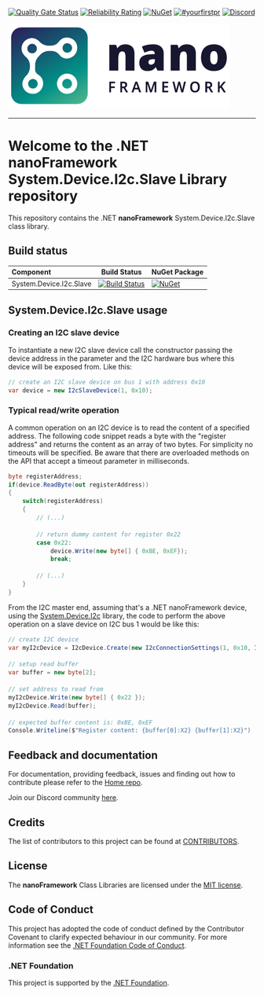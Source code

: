 [![Quality Gate Status](https://sonarcloud.io/api/project_badges/measure?project=nanoframework_System.Device.I2c.Slave&metric=alert_status)](https://sonarcloud.io/dashboard?id=nanoframework_System.Device.I2c.Slave) [![Reliability Rating](https://sonarcloud.io/api/project_badges/measure?project=nanoframework_System.Device.I2c.Slave&metric=reliability_rating)](https://sonarcloud.io/dashboard?id=nanoframework_System.Device.I2c.Slave) [![NuGet](https://img.shields.io/nuget/dt/nanoFramework.System.Device.I2c.Slave.svg?label=NuGet&style=flat&logo=nuget)](https://www.nuget.org/packages/nanoFramework.System.Device.I2c.Slave/) [![#yourfirstpr](https://img.shields.io/badge/first--timers--only-friendly-blue.svg)](https://github.com/nanoframework/Home/blob/master/CONTRIBUTING.md) [![Discord](https://img.shields.io/discord/478725473862549535.svg?logo=discord&logoColor=white&label=Discord&color=7289DA)](https://discord.gg/gCyBu8T)

![nanoFramework logo](https://raw.githubusercontent.com/nanoframework/Home/main/resources/logo/nanoFramework-repo-logo.png)

-----

# Welcome to the .NET **nanoFramework** System.Device.I2c.Slave Library repository

This repository contains the .NET **nanoFramework** System.Device.I2c.Slave class library.

## Build status

| Component | Build Status | NuGet Package |
|:-|---|---|
| System.Device.I2c.Slave | [![Build Status](https://dev.azure.com/nanoframework/System.Device.I2c.Slave/_apis/build/status%2FSystem.Device.I2c.Slave?branchName=main)](https://dev.azure.com/nanoframework/System.Device.I2c.Slave/_build/latest?definitionId=103&branchName=main) | [![NuGet](https://img.shields.io/nuget/v/nanoFramework.System.Device.I2c.Slave.svg?label=NuGet&style=flat&logo=nuget)](https://www.nuget.org/packages/nanoFramework.System.Device.I2c.Slave/) |

## System.Device.I2c.Slave usage

### Creating an I2C slave device

To instantiate a new I2C slave device call the constructor passing the device address in the parameter and the I2C hardware bus where this device will be exposed from. Like this:

```csharp
// create an I2C slave device on bus 1 with address 0x10
var device = new I2cSlaveDevice(1, 0x10);
```

### Typical read/write operation

A common operation on an I2C device is to read the content of a specified address.
The following code snippet reads a byte with the "register address" and returns the content as an array of two bytes.
For simplicity no timeouts will be specified. Be aware that there are overloaded methods on the API that accept a timeout parameter in milliseconds.

```csharp
byte registerAddress;
if(device.ReadByte(out registerAddress))
{
    switch(registerAddress)
    {
        // (...)

        // return dummy content for register 0x22
        case 0x22:
            device.Write(new byte[] { 0xBE, 0xEF});
            break;

        // (...)
    }
}
```

From the I2C master end, assuming that's a .NET nanoFramework device, using the [System.Device.I2c](https://github.com/nanoframework/System.Device.I2c) library, the code to perform the above operation on a slave device on I2C bus 1 would be like this:

```csharp
// create I2C device
var myI2cDevice = I2cDevice.Create(new I2cConnectionSettings(1, 0x10, I2cBusSpeed.FastMode));

// setup read buffer
var buffer = new byte[2];

// set address to read from
myI2cDevice.Write(new byte[] { 0x22 });
myI2cDevice.Read(buffer);

// expected buffer content is: 0xBE, 0xEF
Console.Writeline($"Register content: {buffer[0]:X2} {buffer[1]:X2}")

```

## Feedback and documentation

For documentation, providing feedback, issues and finding out how to contribute please refer to the [Home repo](https://github.com/nanoframework/Home).

Join our Discord community [here](https://discord.gg/gCyBu8T).

## Credits

The list of contributors to this project can be found at [CONTRIBUTORS](https://github.com/nanoframework/Home/blob/main/CONTRIBUTORS.md).

## License

The **nanoFramework** Class Libraries are licensed under the [MIT license](LICENSE.md).

## Code of Conduct

This project has adopted the code of conduct defined by the Contributor Covenant to clarify expected behaviour in our community.
For more information see the [.NET Foundation Code of Conduct](https://dotnetfoundation.org/code-of-conduct).

### .NET Foundation

This project is supported by the [.NET Foundation](https://dotnetfoundation.org).
